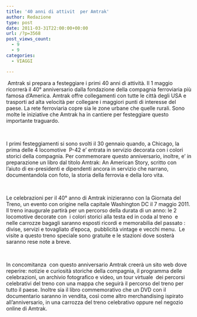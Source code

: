 ```yaml
---
title: '40 anni di attivit  per Amtrak'
author: Redazione
type: post
date: 2011-03-31T22:00:00+00:00
url: /?p=3568
post_views_count:
  - 9
  - 9
categories:
  - VIAGGI

---
```

&nbsp;Amtrak si prepara a festeggiare i primi 40 anni di attivit&agrave;. Il 1 maggio ricorrer&agrave; il 40&deg; anniversario dalla fondazione della compagnia ferroviaria pi&ugrave; famosa d&rsquo;America. Amtrak offre collegamenti con tutte le citt&agrave; degli USA e trasporti ad alta velocit&agrave; per collegare i maggiori punti di interesse del paese. La rete ferroviaria copre sia le zone urbane che quelle rurali. Sono molte le iniziative che Amtrak ha in cantiere per festeggiare questo importante traguardo.

&nbsp;

I primi festeggiamenti si sono svolti il 30 gennaio quando, a Chicago, la prima delle 4 locomotive&nbsp; P-42 e&rsquo; entrata in servizio decorata con i colori storici della compagnia. Per commemorare questo anniversario, inoltre, e&rsquo; in preparazione un libro dal titolo Amtrak: An American Story, scritto con l&rsquo;aiuto di ex-presidenti e dipendenti ancora in servizio che narrano, documentandola con foto, la storia della ferrovia e della loro vita.

&nbsp;

Le celebrazioni per il 40&deg; anno di Amtrak inizieranno con la Giornata del Treno, un evento con origine nella capitale Washington DC il 7 maggio 2011. Il treno inaugurale partir&agrave; per un percorso della durata di un anno: le 2 locomotive decorate con&nbsp; i colori storici alla testa ed in coda al treno&nbsp; e&nbsp; nelle carrozze bagagli saranno esposti ricordi e memorabilia del passato : divise, servizi e tovagliato d&rsquo;epoca,&nbsp; pubblicit&agrave; vintage e vecchi menu.&nbsp; Le visite a questo treno speciale sono gratuite e le stazioni dove soster&agrave;&nbsp; saranno rese note a breve.

&nbsp;

In concomitanza&nbsp; con questo anniversario Amtrak creer&agrave; un sito web dove reperire: notizie e curiosit&agrave; storiche della compagnia, il programma delle celebrazioni, un archivio fotografico e video, un tour virtuale&nbsp; dei percorsi celebrativi del treno con una mappa che seguir&agrave; il percorso del treno per tutto il paese. Inoltre sia il libro commemorativo che un DVD con il documentario saranno in vendita, cos&igrave; come altro merchandising ispirato all&rsquo;anniversario, in una carrozza del treno celebrativo oppure nel negozio online di Amtrak.  
&nbsp;  
&nbsp;